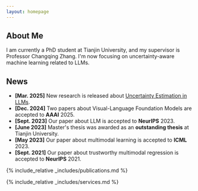 ```yaml
---
layout: homepage
---
```


## About Me

I am currently a PhD student at Tianjin University, and my supervisor is Professor Changqing Zhang. I'm now focusing on uncertainty-aware machine learning related to LLMs.



## News
- **[Mar. 2025]** New research is released about [Uncertainty Estimation in LLMs](https://arxiv.org/abs/2502.00290).
- **[Dec. 2024]** Two papers about Visual-Language Foundation Models are accepted to **AAAI** 2025.
- **[Sept. 2023]** Our paper about LLM is accepted to **NeurIPS** 2023.
- **[June 2023]** Master's thesis was awarded as an **outstanding thesis** at Tianjin University.
- **[May 2023]** Our paper about multimodal learning is accepted to **ICML** 2023.
- **[Sept. 2021]** Our paper about trustworthy multimodal regression is accepted to **NeurIPS** 2021.

{% include_relative _includes/publications.md %}

{% include_relative _includes/services.md %}
